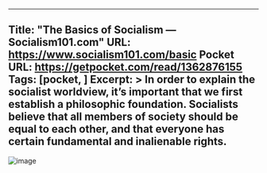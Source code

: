 
---
Title: "The Basics of Socialism — Socialism101.com"
URL: https://www.socialism101.com/basic
Pocket URL: https://getpocket.com/read/1362876155
Tags: [pocket, ]
Excerpt: >
    In order to explain the socialist worldview, it’s important that we first establish a philosophic foundation. Socialists believe that all members of society should be equal to each other, and that everyone has certain fundamental and inalienable rights.
---

![image](https://images.squarespace-cdn.com/content/v1/5ad7b18831d4df05bf7cb7e5/1596542964560-DRGX8XZY7LO0PIWVFCPL/dsc02480.jpg)
